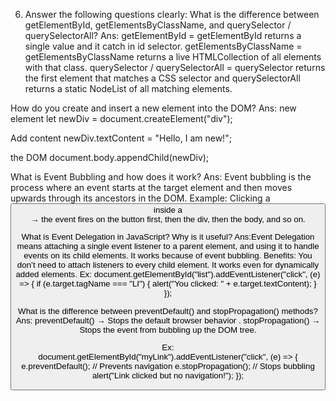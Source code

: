 6. Answer the following questions clearly:
What is the difference between getElementById, getElementsByClassName, and querySelector / querySelectorAll?
Ans: getElementById = getElementById returns a single value and it catch in id selector.
getElementsByClassName = getElementsByClassName returns a live HTMLCollection of all elements with that class.
querySelector / querySelectorAll = querySelector returns the first element that matches a CSS selector and querySelectorAll returns a static NodeList of all matching elements.
     
How do you create and insert a new element into the DOM?
Ans: new element
let newDiv = document.createElement("div");

 Add content
newDiv.textContent = "Hello, I am new!";

  the DOM
document.body.appendChild(newDiv);



What is Event Bubbling and how does it work?
Ans: Event bubbling is the process where an event starts at the target element and then moves upwards through its ancestors in the DOM.
Example: Clicking a <button> inside a <div> → the event fires on the button first, then the div, then the body, and so on.

What is Event Delegation in JavaScript? Why is it useful?
Ans:Event Delegation means attaching a single event listener to a parent element, and using it to handle events on its child elements.
It works because of event bubbling.
Benefits:
  You don’t need to attach listeners to every child element.
  It works even for dynamically added elements.
Ex:
document.getElementById("list").addEventListener("click", (e) => {
  if (e.target.tagName === "LI") {
    alert("You clicked: " + e.target.textContent);
  }
});


What is the difference between preventDefault() and stopPropagation() methods?
Ans: preventDefault() → Stops the default browser behavior .
     stopPropagation() → Stops the event from bubbling up  the DOM tree.
     
Ex:     
document.getElementById("myLink").addEventListener("click", (e) => {
  e.preventDefault();    // Prevents navigation
  e.stopPropagation();   // Stops bubbling
  alert("Link clicked but no navigation!");
});


